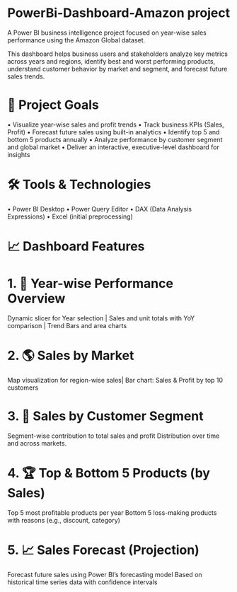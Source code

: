 # PowerBi-Dashboard-Amazon project
A Power BI business intelligence project focused on year-wise sales performance using the Amazon Global  dataset. 

 This dashboard helps business users and stakeholders analyze key metrics across years and regions, identify best and worst performing products, understand customer behavior by market and segment, and forecast future sales trends.

# 📌 Project Goals
•	Visualize year-wise sales and profit trends
•	Track business KPIs (Sales, Profit)
•	Forecast future sales using built-in analytics
•	Identify top 5 and bottom 5 products annually
•	Analyze performance by customer segment and global market
•	Deliver an interactive, executive-level dashboard for insights

# 🛠 Tools & Technologies
•	Power BI Desktop
•	Power Query Editor
•	DAX (Data Analysis Expressions)
•	Excel (initial preprocessing)

# 📈 Dashboard Features
# 1. 📆 Year-wise Performance Overview
Dynamic slicer for Year selection |
Sales and unit totals with YoY comparison |
Trend Bars and area charts

# 2. 🌎 Sales by Market
Map visualization for region-wise sales|
Bar chart: Sales & Profit by top 10 customers

# 3. 👥 Sales by Customer Segment
Segment-wise contribution to total sales and profit
Distribution over time and across markets.

# 4. 🏆 Top & Bottom 5 Products (by Sales)
Top 5 most profitable products per year
Bottom 5 loss-making products with reasons (e.g., discount, category)

# 5. 📈 Sales Forecast (Projection)
Forecast future sales using Power BI’s forecasting model
Based on historical time series data with confidence intervals













